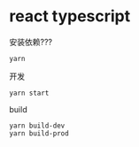# react typescript

安装依赖???
```
yarn
```

开发
```
yarn start
```

build
```
yarn build-dev
yarn build-prod
```
